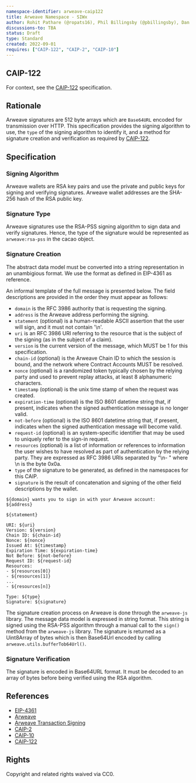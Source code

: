 ```yaml
---
namespace-identifier: arweave-caip122
title: Arweave Namespace - SIWx
author: Rohit Pathare (@ropats16), Phil Billingsby (@pbillingsby), Dan MacDonald (@DanMacDonald)
discussions-to: TBA
status: Draft
type: Standard
created: 2022-09-01
requires: ["CAIP-122", "CAIP-2", "CAIP-10"]
---
```


## CAIP-122

For context, see the [CAIP-122](CAIP-122) specification.

## Rationale

Arweave signatures are 512 byte arrays which are `Base64URL` encoded for transmission over HTTP. This specification provides the signing algorithm to use, the `type` of the signing algorithm to identify it, and a method for signature creation and verification as required by [CAIP-122](CAIP-122).

## Specification

### Signing Algorithm

Arweave wallets are RSA key pairs and use the private and public keys for signing and verifying signatures. Arweave wallet addresses are the SHA-256 hash of the RSA public key.

### Signature Type

Arweave signatures use the RSA-PSS signing algorithm to sign data and verify signatures. Hence, the type of the signature would be represented as `arweave:rsa-pss` in the cacao object.

### Signature Creation

The abstract data model must be converted into a string representation in an unambigious format. We use the format as defined in EIP-4361 as reference.

An informal template of the full message is presented below. The field descriptions are provided in the order they must appear as follows:
- `domain` is the RFC 3986 authority that is requesting the signing.
- `address` is the Arweave address performing the signing.
- `statement` (optional) is a human-readable ASCII assertion that the user will sign, and it must not contain '\n'.
- `uri` is an RFC 3986 URI referring to the resource that is the subject of the signing (as in the subject of a claim).
- `version` is the current version of the message, which MUST be 1 for this specification.
- `chain-id` (optional) is the Arweave Chain ID to which the session is bound, and the network where Contract Accounts MUST be resolved.
- `nonce` (optional) is a randomized token typically chosen by the relying party and used to prevent replay attacks, at least 8 alphanumeric characters.
- `timestamp` (optional) is the unix time stamp of when the request was created.
- `expiration-time` (optional) is the ISO 8601 datetime string that, if present, indicates when the signed authentication message is no longer valid.
- `not-before` (optional) is the ISO 8601 datetime string that, if present, indicates when the signed authentication message will become valid.
- `request-id` (optional) is an system-specific identifier that may be used to uniquely refer to the sign-in request.
- `resources` (optional) is a list of information or references to information the user wishes to have resolved as part of authentication by the relying party. They are expressed as RFC 3986 URIs separated by "\n- " where \n is the byte 0x0a.
- `type` of the signature to be generated, as defined in the namespaces for this CAIP.
- `signature` is the result of concatenation and signing of the other field descriptions by the wallet.

```
${domain} wants you to sign in with your Arweave account:
${address}

${statement}

URI: ${uri}
Version: ${version}
Chain ID: ${chain-id}
Nonce: ${nonce}
Issued At: ${timestamp}
Expiration Time: ${expiration-time}
Not Before: ${not-before}
Request ID: ${request-id}
Resources:
- ${resources[0]}
- ${resources[1]}
...
- ${resources[n]}

Type: ${type}
Signature: ${signature}
```

The signature creation process on Arweave is done through the `arweave-js` library. The message data model is expressed in string format. This string is signed using the RSA-PSS algorithm through a manual call to the `sign()` method from the `arweave-js` library. The signature is returned as a Uint8Array of bytes which is then Base64Url encoded by calling `arweave.utils.bufferTob64Url()`.

### Signature Verification

The signature is encoded in Base64URL format. It must be decoded to an array of bytes before being verified using the RSA algorithm.

## References

- [EIP-4361](https://eips.ethereum.org/EIPS/eip-4361)
- [Arweave](https://github.com/ArweaveTeam/arweave-standards)
- [Arweave Transaction Signing](https://docs.arweave.org/developers/server/http-api#transaction-signing)
- [CAIP-2](https://github.com/ChainAgnostic/CAIPs/blob/master/CAIPs/caip-2.md)
- [CAIP-10](https://github.com/ChainAgnostic/CAIPs/blob/master/CAIPs/caip-10.md)
- [CAIP-122](https://github.com/ChainAgnostic/CAIPs/blob/master/CAIPs/caip-122.md)



## Rights

Copyright and related rights waived via CC0.